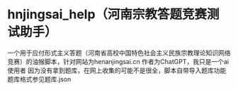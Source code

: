 # hnjingsai_help（河南宗教答题竞赛测试助手）
一个用于应付形式主义答题（河南省高校中国特色社会主义民族宗教理论知识网络竞赛）的油猴脚本，针对网站为henanjingsai.cn
作者为ChatGPT，我只是一个ai使用者
因为没有拿到题库，在网上收集的可能不是很全，脚本自带导入题库功能 
题库格式参见题库.json

